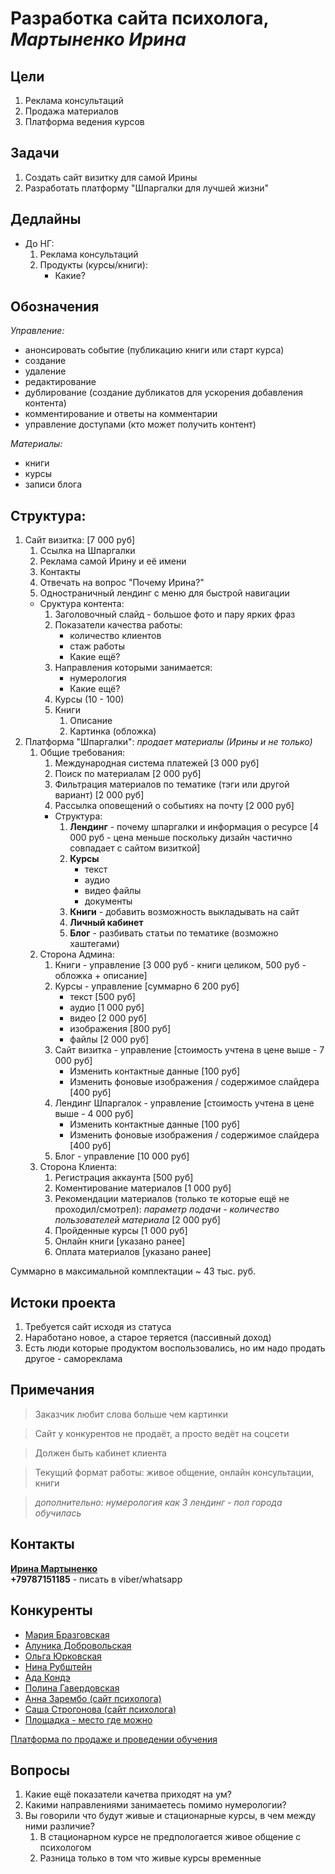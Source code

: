 ﻿# Разработка сайта психолога, *Мартыненко Ирина*

## Цели

1. Реклама консультаций
2. Продажа материалов
3. Платформа ведения курсов


## Задачи

1. Создать сайт визитку для самой Ирины
2. Разработать платформу "Шпаргалки для лучшей жизни"

## Дедлайны

* До НГ:
    1. Реклама консультаций
    2. Продукты (курсы/книги):
        * Какие?


## Обозначения
*Управление:*
* анонсировать событие (публикацию книги или старт курса)
* создание 
* удаление 
* редактирование 
* дублирование (создание дубликатов для ускорения добавления контента) 
* комментирование и ответы на комментарии
* управление доступами (кто может получить контент)

*Материалы:*
* книги
* курсы
* записи блога


## Структура:

1. Сайт визитка: [7 000 руб]
    1. Ссылка на Шпаргалки
    2. Реклама самой Ирину и её имени
    3. Контакты
    4. Отвечать на вопрос "Почему Ирина?"
    5. Одностраничный лендинг с меню для быстрой навигации
    * Сруктура контента:
        1. Заголовочный слайд - большое фото и пару ярких фраз
        2. Показатели качества работы:
            * количество клиентов
            * стаж работы
            * Какие ещё?
        3. Направления которыми занимается: 
            * нумерология
            * Какие ещё?
        4. Курсы (10 - 100)
        5. Книги
            1. Описание
            2. Картинка (обложка)            
2. Платформа "Шпаргалки": *продает материалы (Ирины и не только)*
    1. Общие требования:
        1. Международная система платежей [3 000 руб]
        2. Поиск по материалам [2 000 руб]
        3. Фильтрация материалов по тематике (тэги или другой вариант) [2 000 руб]
        4. Рассылка оповещений о событиях на почту [2 000 руб]
        * Структура:
            1. **Лендинг** - почему шпаргалки и информация о ресурсе [4 000 руб - цена меньше поскольку дизайн частично совпадает с сайтом визиткой]
            2. **Курсы**
	            + текст  
	            + аудио  
	            + видео файлы 
	            + документы 
            3. **Книги** - добавить возможность выкладывать на сайт 
            4. **Личный кабинет**
            5. **Блог** - разбивать статьи по тематике (возможно хаштегами)
    2. Сторона Админа:
        1. Книги - управление [3 000 руб - книги целиком, 500 руб - обложка + описание]
        2. Курсы - управление [суммарно 6 200 руб]
            + текст [500 руб]
            + аудио [1 000 руб]
            + видео [2 000 руб]
            + изображения [800 руб]
            + файлы [2 000 руб]
        3. Сайт визитка - управление [стоимость учтена в цене выше - 7 000 руб]
            * Изменить контактные данные [100 руб]
            * Изменить фоновые изображения / содержимое слайдера [400 руб]
        4. Лендинг Шпаргалок - управление [стоимость учтена в цене выше - 4 000 руб]
	        * Изменить контактные данные [100 руб]
            * Изменить фоновые изображения / содержимое слайдера [400 руб]
        6. Блог - управление [10 000 руб]
    3. Сторона Клиента:
        1. Регистрация аккаунта [500 руб]
        2. Коментирование материалов [1 000 руб]
        3. Рекомендации материалов (только те которые ещё не проходил/смотрел): *параметр подачи - количество пользователей материала* [2 000 руб]
        4. Пройденные курсы [1 000 руб]
        5. Онлайн книги [указано ранее]
        6. Оплата материалов [указано ранее]

Суммарно в максимальной комплектации ~ 43 тыс. руб.

## Истоки проекта

1. Требуется сайт исходя из статуса
2. Наработано новое, а старое теряется (пассивный доход)
3. Есть люди которые продуктом воспользовались, но им надо продать другое - самореклама

## Примечания

> Заказчик любит слова больше чем картинки

> Сайт у конкурентов не продаёт, а просто ведёт на соцсети

> Должен быть кабинет клиента

> Текущий формат работы: живое общение, онлайн консультации, книги

> *дополнительно: нумерология как 3 лендинг - пол города обучилась*


## Контакты

[**Ирина Мартыненко**](https://www.facebook.com/irina.martynenko.psycholog)<br>
**+79787151185** - писать в viber/whatsapp

## Конкуренты
- [Мария Бразговская](https://marafonchudes.ru/)
- [Алуника Добровольская](https://alunika.com/)
- [Ольга Юрковская](https://stressa.net/)
- [Нина Рубштейн](https://rubstein.com/)
- [Ада Кондэ](https://shop.adaconde.ru/)
- [Полина Гавердовская](https://personagrata-studio.ru/)
- [Анна Зарембо (сайт психолога)](https://annazarembo.com/)
- [Саша Строгонова (сайт психолога)](https://sashastrogonova.ru/)
- [Площадка - место где можно](https://mestogdemozhno.com/)

[Платформа по продаже и проведении обучения](https://getcourse.ru/)

## Вопросы
1. Какие ещё показатели качетва приходят на ум?
2. Какими направлениями занимаетесь помимо нумерологии?
3. Вы говорили что будут живые и стационарные курсы, в чем между ними различие?
	1. В стационарном курсе не предпологается живое общение с психологом
	2. Разница только в том что живые курсы временные